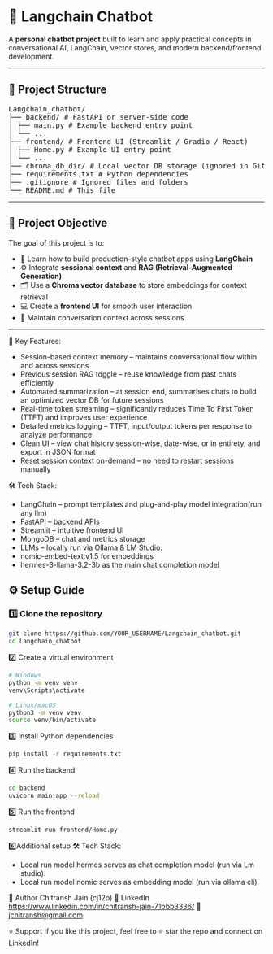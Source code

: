 # 🚀 Langchain Chatbot

A **personal chatbot project** built to learn and apply practical concepts in conversational AI, LangChain, vector stores, and modern backend/frontend development.

---

## 📁 **Project Structure**
<pre>
Langchain_chatbot/
├── backend/ # FastAPI or server-side code
│ ├── main.py # Example backend entry point
│ └── ...
├── frontend/ # Frontend UI (Streamlit / Gradio / React)
│ ├── Home.py # Example UI entry point
│ └── ...
├── chroma_db_dir/ # Local vector DB storage (ignored in Git)
├── requirements.txt # Python dependencies
├── .gitignore # Ignored files and folders
└── README.md # This file
</pre>


---

## 🎯 **Project Objective**

The goal of this project is to:
- 🧠 Learn how to build production-style chatbot apps using **LangChain**
- ⚙️ Integrate **sessional context** and **RAG (Retrieval-Augmented Generation)**
- 🗂️ Use a **Chroma vector database** to store embeddings for context retrieval
- 💻 Create a **frontend UI** for smooth user interaction
- 🔄 Maintain conversation context across sessions

---

🔑 Key Features:
- Session-based context memory – maintains conversational flow within and across sessions
- Previous session RAG toggle – reuse knowledge from past chats efficiently
- Automated summarization – at session end, summarises chats to build an optimized vector DB for future sessions
- Real-time token streaming – significantly reduces Time To First Token (TTFT) and improves user experience
- Detailed metrics logging – TTFT, input/output tokens per response to analyze performance
- Clean UI – view chat history session-wise, date-wise, or in entirety, and export in JSON format
- Reset session context on-demand – no need to restart sessions manually

🛠️ Tech Stack:
- LangChain – prompt templates and plug-and-play model integration(run any llm)
- FastAPI – backend APIs
- Streamlit – intuitive frontend UI
- MongoDB – chat and metrics storage
- LLMs – locally run via Ollama & LM Studio:
- nomic-embed-text:v1.5 for embeddings
- hermes-3-llama-3.2-3b as the main chat completion model


## ⚙️ **Setup Guide**

### 1️⃣ Clone the repository

```bash
git clone https://github.com/YOUR_USERNAME/Langchain_chatbot.git
cd Langchain_chatbot
```
2️⃣ Create a virtual environment
```bash
# Windows
python -m venv venv
venv\Scripts\activate

# Linux/macOS
python3 -m venv venv
source venv/bin/activate
```
3️⃣ Install Python dependencies
```bash
pip install -r requirements.txt
```


4️⃣ Run the backend
```bash
cd backend
uvicorn main:app --reload
```

5️⃣ Run the frontend
```bash
streamlit run frontend/Home.py
```

6️⃣Additional setup
🛠️ Tech Stack:
- Local run model hermes serves as chat completion model (run via Lm studio).
- Local run model nomic serves as embedding model (run via ollama cli).

👤 Author
Chitransh Jain (cj12o)
🔗 LinkedIn <https://www.linkedin.com/in/chitransh-jain-71bbb3336/>
📧jchitransh@gmail.com


⭐ Support
If you like this project, feel free to ⭐ star the repo and connect on LinkedIn!
